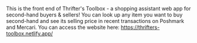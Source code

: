 This is the front end of Thrifter's Toolbox - a shopping assistant web app for second-hand buyers & sellers! You can look up any item you want to buy second-hand and see its selling price in recent transactions on Poshmark and Mercari.
You can access the website here: https://thrifters-toolbox.netlify.app/
